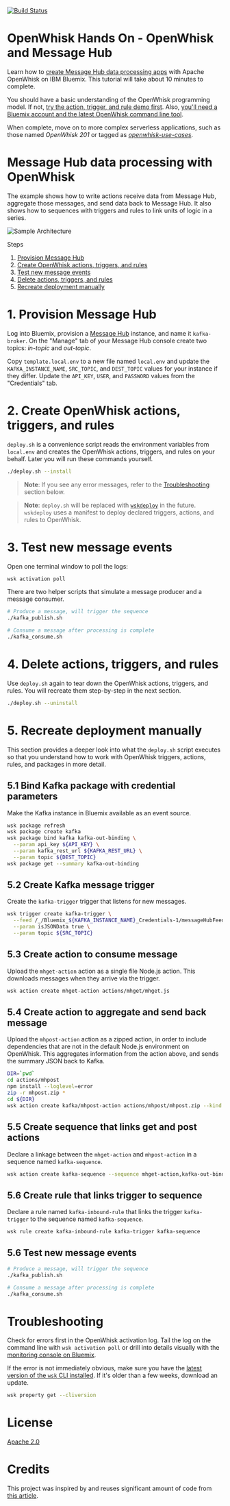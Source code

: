 [![Build Status](https://travis-ci.org/IBM/openwhisk-data-processing-message-hub.svg?branch=master)](https://travis-ci.org/IBM/openwhisk-data-processing-message-hub)

# OpenWhisk Hands On - OpenWhisk and Message Hub
Learn how to [create Message Hub data processing apps](https://github.com/IBM/openwhisk-data-processing-message-hub/wiki) with Apache OpenWhisk on IBM Bluemix. This tutorial will take about 10 minutes to complete.

You should have a basic understanding of the OpenWhisk programming model. If not, [try the action, trigger, and rule demo first](https://github.com/IBM/openwhisk-action-trigger-rule). Also, [you'll need a Bluemix account and the latest OpenWhisk command line tool](docs/OPENWHISK.md).

When complete, move on to more complex serverless applications, such as those named _OpenWhisk 201_ or tagged as [_openwhisk-use-cases_](https://github.com/search?q=topic%3Aopenwhisk-use-cases+org%3AIBM&type=Repositories).

# Message Hub data processing with OpenWhisk
The example shows how to write actions receive data from Message Hub, aggregate those messages, and send data back to Message Hub. It also shows how to sequences with triggers and rules to link units of logic in a series.

![Sample Architecture](docs/OpenWhisk-MessageHub-sample-architecture.png)

Steps

1. [Provision Message Hub](#1-provision-mysql)
2. [Create OpenWhisk actions, triggers, and rules](#2-create-openwhisk-actions-triggers-and-rules)
3. [Test new message events](#3-test-new-message-events)
4. [Delete actions, triggers, and rules](#4-delete-actions-triggers-and-rules)
5. [Recreate deployment manually](#5-recreate-deployment-manually)


# 1. Provision Message Hub
Log into Bluemix, provision a [Message Hub](https://console.ng.bluemix.net/catalog/services/message-hub) instance, and name it `kafka-broker`. On the "Manage" tab of your Message Hub console create two topics: _in-topic_ and _out-topic_.

Copy `template.local.env` to a new file named `local.env` and update the `KAFKA_INSTANCE_NAME`, `SRC_TOPIC`, and `DEST_TOPIC` values for your instance if they differ. Update the `API_KEY`, `USER`, and `PASSWORD` values from the "Credentials" tab.

# 2. Create OpenWhisk actions, triggers, and rules
`deploy.sh` is a convenience script reads the environment variables from `local.env` and creates the OpenWhisk actions, triggers, and rules on your behalf. Later you will run these commands yourself.

```bash
./deploy.sh --install
```
> **Note**: If you see any error messages, refer to the [Troubleshooting](#troubleshooting) section below.

> **Note**: `deploy.sh` will be replaced with [`wskdeploy`](https://github.com/openwhisk/openwhisk-wskdeploy) in the future. `wskdeploy` uses a manifest to deploy declared triggers, actions, and rules to OpenWhisk.

# 3. Test new message events
Open one terminal window to poll the logs:
```bash
wsk activation poll
```

There are two helper scripts that simulate a message producer and a message consumer.
```bash
# Produce a message, will trigger the sequence
./kafka_publish.sh

# Consume a message after processing is complete
./kafka_consume.sh
```

# 4. Delete actions, triggers, and rules
Use `deploy.sh` again to tear down the OpenWhisk actions, triggers, and rules. You will recreate them step-by-step in the next section.

```bash
./deploy.sh --uninstall
```

# 5. Recreate deployment manually
This section provides a deeper look into what the `deploy.sh` script executes so that you understand how to work with OpenWhisk triggers, actions, rules, and packages in more detail.

## 5.1 Bind Kafka package with credential parameters
Make the Kafka instance in Bluemix available as an event source.

```bash
wsk package refresh
wsk package create kafka
wsk package bind kafka kafka-out-binding \
  --param api_key ${API_KEY} \
  --param kafka_rest_url ${KAFKA_REST_URL} \
  --param topic ${DEST_TOPIC}
wsk package get --summary kafka-out-binding
```

## 5.2 Create Kafka message trigger
Create the `kafka-trigger` trigger that listens for new messages.

```bash
wsk trigger create kafka-trigger \
  --feed /_/Bluemix_${KAFKA_INSTANCE_NAME}_Credentials-1/messageHubFeed \
  --param isJSONData true \
  --param topic ${SRC_TOPIC}
```

## 5.3 Create action to consume message
Upload the `mhget-action` action as a single file Node.js action. This downloads messages when they arrive via the trigger.

```bash
wsk action create mhget-action actions/mhget/mhget.js
```

## 5.4 Create action to aggregate and send back message
Upload the `mhpost-action` action as a zipped action, in order to include dependencies that are not in the default Node.js environment on OpenWhisk. This aggregates information from the action above, and sends the summary JSON back to Kafka.

```bash
DIR=`pwd`
cd actions/mhpost
npm install --loglevel=error
zip -r mhpost.zip *
cd ${DIR}
wsk action create kafka/mhpost-action actions/mhpost/mhpost.zip --kind nodejs:6
```

## 5.5 Create sequence that links get and post actions
Declare a linkage between the `mhget-action` and `mhpost-action` in a sequence named `kafka-sequence`.

```bash
wsk action create kafka-sequence --sequence mhget-action,kafka-out-binding/mhpost-action
```

## 5.6 Create rule that links trigger to sequence
Declare a rule named `kafka-inbound-rule` that links the trigger `kafka-trigger` to the sequence named `kafka-sequence`.

```bash
wsk rule create kafka-inbound-rule kafka-trigger kafka-sequence
```

## 5.6 Test new message events
```bash
# Produce a message, will trigger the sequence
./kafka_publish.sh

# Consume a message after processing is complete
./kafka_consume.sh
```
# Troubleshooting
Check for errors first in the OpenWhisk activation log. Tail the log on the command line with `wsk activation poll` or drill into details visually with the [monitoring console on Bluemix](https://console.ng.bluemix.net/openwhisk/dashboard).

If the error is not immediately obvious, make sure you have the [latest version of the `wsk` CLI installed](https://console.ng.bluemix.net/openwhisk/learn/cli). If it's older than a few weeks, download an update.
```bash
wsk property get --cliversion
```

# License
[Apache 2.0](LICENSE.txt)

# Credits
This project was inspired by and reuses significant amount of code from [this article](https://medium.com/openwhisk/transit-flexible-pipeline-for-iot-data-with-bluemix-and-openwhisk-4824cf20f1e0#.talwj9dno).
